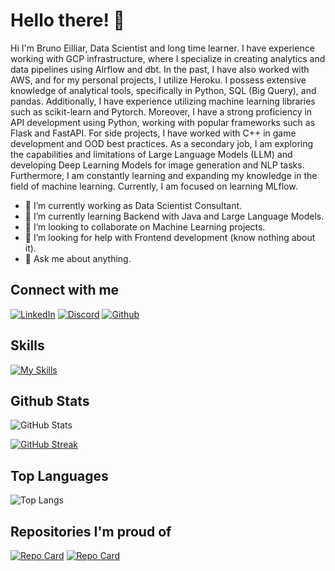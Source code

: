 # Hello there! 👋

<!--
**Eilliar/Eilliar** is a ✨ _special_ ✨ repository because its `README.md` (this file) appears on your GitHub profile.

Here are some ideas to get you started:


-->

Hi I'm Bruno Eilliar, Data Scientist and long time learner.
I have experience working with GCP infrastructure, where I specialize in creating analytics and data pipelines using Airflow and dbt.
In the past, I have also worked with AWS, and for my personal projects, I utilize Heroku. I possess extensive knowledge of analytical tools, specifically in Python, SQL (Big Query), and pandas.
Additionally, I have experience utilizing machine learning libraries such as scikit-learn and Pytorch.
Moreover, I have a strong proficiency in API development using Python, working with popular frameworks such as Flask and FastAPI. For side projects, I have worked with C++ in game development and OOD best practices.
As a secondary job, I am exploring the capabilities and limitations of Large Language Models (LLM) and developing Deep Learning Models for image generation and NLP tasks.
Furthermore, I am constantly learning and expanding my knowledge in the field of machine learning. Currently, I am focused on learning MLflow.

- 🔭 I’m currently working as Data Scientist Consultant.
- 🌱 I’m currently learning Backend with Java and Large Language Models.
- 👯 I’m looking to collaborate on Machine Learning projects.
- 🤔 I’m looking for help with Frontend development (know nothing about it).
- 💬 Ask me about anything.

## Connect with me

[![LinkedIn](https://img.shields.io/badge/LinkedIn-000?style=for-the-badge&logo=linkedin&logoColor=0E76A8)](https://www.linkedin.com/in/bruno-godoi-eilliar-97933437/)
[![Discord](https://img.shields.io/badge/Discord-000?style=for-the-badge&logo=discord)](https://www.discord.com/in/senhorsergio/)
[![Github](https://img.shields.io/badge/Github-000?style=for-the-badge&logo=github)](https://github.com/Eilliar/)

## Skills
[![My Skills](https://skillicons.dev/icons?i=linux,git,github,aws,gcp,docker,mysql,postgres,redis,c,cpp,java,py,pytorch,fastapi,flask,unreal&perline=6)](https://skillicons.dev)


## Github Stats

![GitHub Stats](https://github-readme-stats.vercel.app/api?username=Eilliar&theme=transparent&bg_color=000&border_color=30A3DC&show_icons=true&icon_color=30A3DC&title_color=E94D5F&text_color=FFF)

[![GitHub Streak](https://streak-stats.demolab.com/?user=Eilliar&theme=bear&background=000&border=30A3DC&dates=FFF)](https://git.io/streak-stats)

## Top Languages

![Top Langs](https://github-readme-stats-git-masterrstaa-rickstaa.vercel.app/api/top-langs/?username=Eilliar&bg_color=000&border_color=30A3DC&title_color=E94D5F&text_color=FFF)


## Repositories I'm proud of

[![Repo Card](https://github-readme-stats.vercel.app/api/pin/?username=Eilliar&repo=mlflow_tracking_server&bg_color=000&border_color=30A3DC&show_icons=true&icon_color=30A3DC&title_color=E94D5F&text_color=FFF)](https://github.com/SEUUSERNAME/SEUREPOSITORIO)
[![Repo Card](https://github-readme-stats.vercel.app/api/pin/?username=Eilliar&repo=perceptron&bg_color=000&border_color=30A3DC&show_icons=true&icon_color=30A3DC&title_color=E94D5F&text_color=FFF)](https://github.com/SEUUSERNAME/SEUREPOSITORIO)
